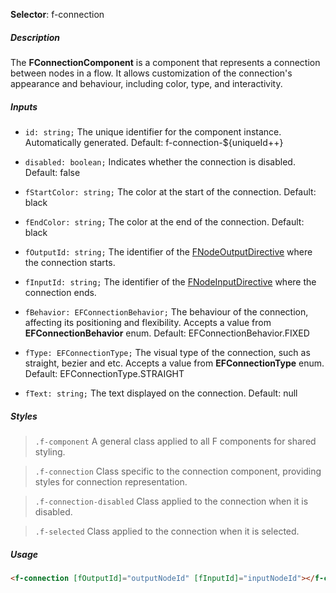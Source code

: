 ﻿**Selector**: f-connection

##### Description

The **FConnectionComponent** is a component that represents a connection between nodes in a flow. It allows customization of the connection's appearance and behaviour, including color, type, and interactivity.

##### Inputs

* `id: string;` The unique identifier for the component instance. Automatically generated. 
Default: f-connection-${uniqueId++}

* `disabled: boolean;` Indicates whether the connection is disabled. Default: false

* `fStartColor: string;` The color at the start of the connection. Default: black

* `fEndColor: string;` The color at the end of the connection. Default: black

* `fOutputId: string;` The identifier of the [FNodeOutputDirective](#FNodeOutputDirective) where the connection starts.

* `fInputId: string;` The identifier of the [FNodeInputDirective](#FNodeInputDirective) where the connection ends.

* `fBehavior: EFConnectionBehavior;` The behaviour of the connection, affecting its positioning and flexibility. Accepts a value from **EFConnectionBehavior** enum. Default: EFConnectionBehavior.FIXED

* `fType: EFConnectionType;` The visual type of the connection, such as straight, bezier and etc. Accepts a value from **EFConnectionType** enum. Default: EFConnectionType.STRAIGHT

* `fText: string;` The text displayed on the connection. Default: null

##### Styles

> `.f-component` A general class applied to all F components for shared styling.

> `.f-connection` Class specific to the connection component, providing styles for connection representation.

> `.f-connection-disabled` Class applied to the connection when it is disabled.

> `.f-selected` Class applied to the connection when it is selected.

##### Usage

```html
<f-connection [fOutputId]="outputNodeId" [fInputId]="inputNodeId"></f-connection>
```

